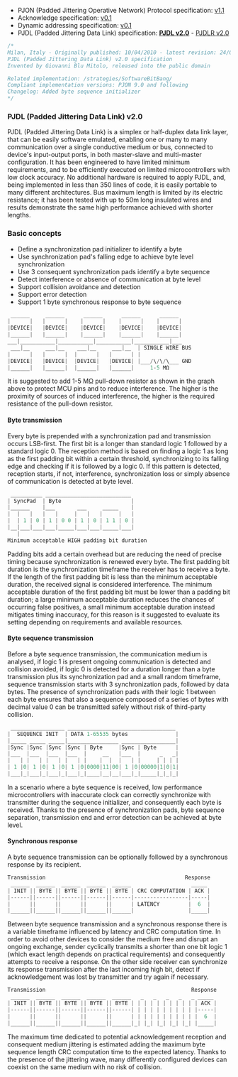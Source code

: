 - PJON (Padded Jittering Operative Network) Protocol specification:
[v1.1](/specification/PJON-protocol-specification-v1.1.md)
- Acknowledge specification: [v0.1](/specification/PJON-protocol-acknowledge-specification-v0.1.md)
- Dynamic addressing specification: [v0.1](/specification/PJON-dynamic-addressing-specification-v0.1.md)
- PJDL (Padded Jittering Data Link) specification:
**[PJDL v2.0](/strategies/SoftwareBitBang/specification/PJDL-specification-v2.0.md)** - [PJDLR v2.0](/strategies/OverSampling/specification/PJDLR-specification-v2.0.md)

```cpp
/*
Milan, Italy - Originally published: 10/04/2010 - latest revision: 24/09/2017
PJDL (Padded Jittering Data Link) v2.0 specification
Invented by Giovanni Blu Mitolo, released into the public domain

Related implementation: /strategies/SoftwareBitBang/
Compliant implementation versions: PJON 9.0 and following
Changelog: Added byte sequence initializer
*/
```
### PJDL (Padded Jittering Data Link) v2.0
PJDL (Padded Jittering Data Link) is a simplex or half-duplex data link layer, that can be easily software emulated, enabling one or many to many communication over a single conductive medium or bus, connected to device's input-output ports, in both master-slave and multi-master configuration. It has been engineered to have limited minimum requirements, and to be efficiently executed on limited microcontrollers with low clock accuracy. No additional hardware is required to apply PJDL, and, being implemented in less than 350 lines of code, it is easily portable to many different architectures. Bus maximum length is limited by its electric resistance; it has been tested with up to 50m long insulated wires and results demonstrate the same high performance achieved with shorter lengths.

### Basic concepts
* Define a synchronization pad initializer to identify a byte
* Use synchronization pad's falling edge to achieve byte level synchronization
* Use 3 consequent synchronization pads identify a byte sequence
* Detect interference or absence of communication at byte level
* Support collision avoidance and detection
* Support error detection
* Support 1 byte synchronous response to byte sequence

```cpp  
 ______     ______      ______      ______      ______
|      |   |      |    |      |    |      |    |      |
|DEVICE|   |DEVICE|    |DEVICE|    |DEVICE|    |DEVICE|
|______|   |______|    |______|    |______|    |______|
___|___________|___________|___________|___________|___
 ___|__     ___|__    ___|__     ___|__  | SINGLE WIRE BUS
|      |   |      |  |      |   |      | |
|DEVICE|   |DEVICE|  |DEVICE|   |DEVICE| |___/\/\/\___ GND
|______|   |______|  |______|   |______|     1-5 MΩ
```
It is suggested to add 1-5 MΩ pull-down resistor as shown in the graph above to protect MCU pins and to reduce interference. The higher is the proximity of sources of induced interference, the higher is the required resistance of the pull-down resistor.     

#### Byte transmission
Every byte is prepended with a synchronization pad and transmission occurs LSB-first. The first bit is a longer than standard logic 1 followed by a standard logic 0. The reception method is based on finding a logic 1 as long as the first padding bit within a certain threshold, synchronizing to its falling edge and checking if it is followed by a logic 0. If this pattern is detected, reception starts, if not, interference, synchronization loss or simply absence of communication is detected at byte level.    
```cpp  
 __________ ___________________________
| SyncPad  | Byte                      |
|______    |___       ___     _____    |
|  |   |   |   |     |   |   |     |   |
|  | 1 | 0 | 1 | 0 0 | 1 | 0 | 1 1 | 0 |
|__|___|___|___|_____|___|___|_____|___|
   |
Minimum acceptable HIGH padding bit duration
```
Padding bits add a certain overhead but are reducing the need of precise timing because synchronization is renewed every byte. The first padding bit duration is the synchronization timeframe the receiver has to receive a byte. If the length of the first padding bit is less than the minimum acceptable duration, the received signal is considered interference. The minimum acceptable duration of the first padding bit must be lower than a padding bit duration; a large minimum acceptable duration reduces the chances of occurring false positives, a small minimum acceptable duration instead mitigates timing inaccuracy, for this reason is it suggested to evaluate its setting depending on requirements and available resources.

#### Byte sequence transmission
Before a byte sequence transmission, the communication medium is analysed, if logic 1 is present ongoing communication is detected and collision avoided, if logic 0 is detected for a duration longer than a byte transmission plus its synchronization pad and a small random timeframe, sequence transmission starts with 3 synchronization pads, followed by data bytes. The presence of synchronization pads with their logic 1 between each byte ensures that also a sequence composed of a series of bytes with decimal value 0 can be transmitted safely without risk of third-party collision.
```cpp  
 _________________ __________________________________
|  SEQUENCE INIT  | DATA 1-65535 bytes               |
|_____ _____ _____|________________ _________________|
|Sync |Sync |Sync |Sync | Byte     |Sync | Byte      |
|___  |___  |___  |___  |     __   |___  |      _   _|
|   | |   | |   | |   | |    |  |  |   | |     | | | |
| 1 |0| 1 |0| 1 |0| 1 |0|0000|11|00| 1 |0|00000|1|0|1|
|___|_|___|_|___|_|___|_|____|__|__|___|_|_____|_|_|_|
```
In a scenario where a byte sequence is received, low performance microcontrollers with inaccurate clock can correctly synchronize with transmitter during the sequence initializer, and consequently each byte is received. Thanks to the presence of synchronization pads, byte sequence separation, transmission end and error detection can be achieved at byte level.

#### Synchronous response
A byte sequence transmission can be optionally followed by a synchronous response by its recipient.
```cpp  
Transmission                                            Response
 ______  ______  ______  ______  ______                   _____
| INIT || BYTE || BYTE || BYTE || BYTE | CRC COMPUTATION | ACK |
|------||------||------||------||------|-----------------|-----|
|      ||      ||      ||      ||      | LATENCY         |  6  |
|______||______||______||______||______|                 |_____|
```

Between byte sequence transmission and a synchronous response there is a variable timeframe influenced by latency and CRC computation time. In order to avoid other devices to consider the medium free and disrupt an ongoing exchange, sender cyclically transmits a shorter than one bit logic 1 (which exact length depends on practical requirements) and consequently attempts to receive a response. On the other side receiver can synchronize its response transmission after the last incoming high bit, detect if acknowledgement was lost by transmitter and try again if necessary.
```cpp  
Transmission                                              Response
 ______  ______  ______  ______  ______   _   _   _   _   _ _____
| INIT || BYTE || BYTE || BYTE || BYTE | | | | | | | | | | | ACK |
|------||------||------||------||------| | | | | | | | | | |-----|
|      ||      ||      ||      ||      | | | | | | | | | | |  6  |
|______||______||______||______||______|_| |_| |_| |_| |_| |_____|

```

The maximum time dedicated to potential acknowledgement reception and consequent medium jittering is estimated adding the maximum byte sequence length CRC computation time to the expected latency. Thanks to the presence of the jittering wave, many differently configured devices can coexist on the same medium with no risk of collision.
